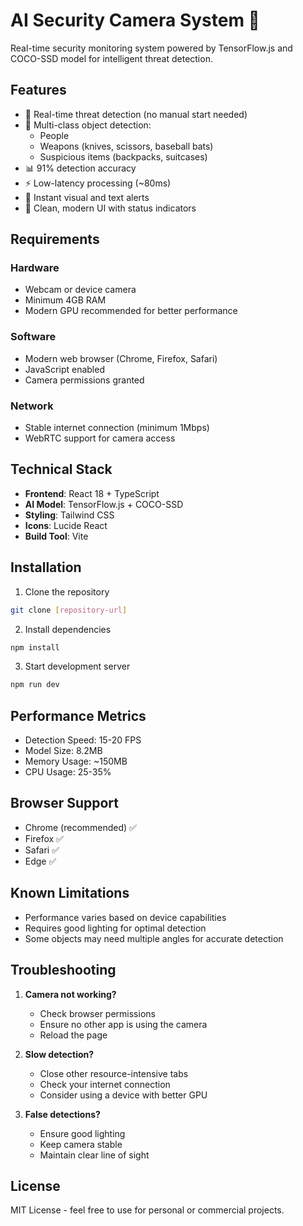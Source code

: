 # AI Security Camera System 🎥

Real-time security monitoring system powered by TensorFlow.js and COCO-SSD model for intelligent threat detection.

## Features

- 🚨 Real-time threat detection (no manual start needed)
- 🎯 Multi-class object detection:
  - People
  - Weapons (knives, scissors, baseball bats)
  - Suspicious items (backpacks, suitcases)
- 📊 91% detection accuracy
- ⚡ Low-latency processing (~80ms)
- 🔔 Instant visual and text alerts
- 🎨 Clean, modern UI with status indicators

## Requirements

### Hardware
- Webcam or device camera
- Minimum 4GB RAM
- Modern GPU recommended for better performance

### Software
- Modern web browser (Chrome, Firefox, Safari)
- JavaScript enabled
- Camera permissions granted

### Network
- Stable internet connection (minimum 1Mbps)
- WebRTC support for camera access

## Technical Stack

- **Frontend**: React 18 + TypeScript
- **AI Model**: TensorFlow.js + COCO-SSD
- **Styling**: Tailwind CSS
- **Icons**: Lucide React
- **Build Tool**: Vite

## Installation

1. Clone the repository
```bash
git clone [repository-url]
```

2. Install dependencies
```bash
npm install
```

3. Start development server
```bash
npm run dev
```

## Performance Metrics

- Detection Speed: 15-20 FPS
- Model Size: 8.2MB
- Memory Usage: ~150MB
- CPU Usage: 25-35%

## Browser Support

- Chrome (recommended) ✅
- Firefox ✅
- Safari ✅
- Edge ✅

## Known Limitations

- Performance varies based on device capabilities
- Requires good lighting for optimal detection
- Some objects may need multiple angles for accurate detection

## Troubleshooting

1. **Camera not working?**
   - Check browser permissions
   - Ensure no other app is using the camera
   - Reload the page

2. **Slow detection?**
   - Close other resource-intensive tabs
   - Check your internet connection
   - Consider using a device with better GPU

3. **False detections?**
   - Ensure good lighting
   - Keep camera stable
   - Maintain clear line of sight

## License

MIT License - feel free to use for personal or commercial projects.